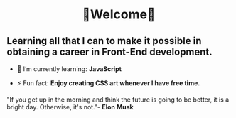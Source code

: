 <center><h1> 🦋Welcome🦋 </h1> </center>

  <h2>Learning all that I can to make it possible in obtaining a career in Front-End development.</h2>

  - 🌱 I’m currently learning: **JavaScript**
  
  - ⚡ Fun fact: **Enjoy creating CSS art whenever I have free time.** 
  
  "If you get up in the morning and think the future is going to be better, it is a bright day. Otherwise, it's not."- **Elon Musk**
  

<!--
**JenniferSmith007/JenniferSmith007** is a ✨ _special_ ✨ repository because its `README.md` (this file) appears on your GitHub profile.

Here are some ideas to get you started:

- 🔭 I’m currently working on ...
- 🌱 I’m currently learning ...
- 👯 I’m looking to collaborate on ...
- 🤔 I’m looking for help with ...
- 💬 Ask me about ...
- 📫 How to reach me: ...
- 😄 Pronouns: ...
- ⚡ Fun fact: ...
-->
